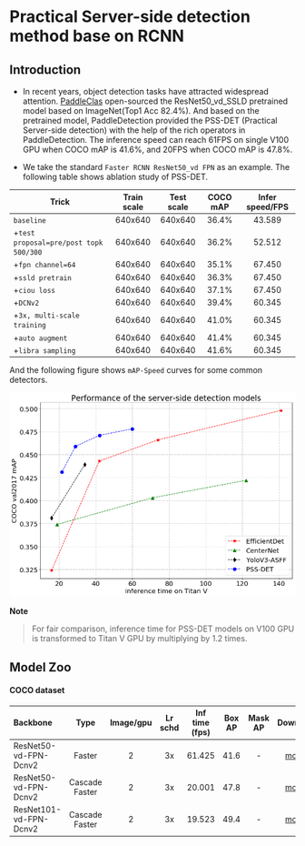 # Practical Server-side detection method base on RCNN

## Introduction


* In recent years, object detection tasks have attracted widespread attention. [PaddleClas](https://github.com/PaddlePaddle/PaddleClas) open-sourced the ResNet50_vd_SSLD pretrained model based on ImageNet(Top1 Acc 82.4%). And based on the pretrained model, PaddleDetection provided the PSS-DET (Practical Server-side detection) with the help of the rich operators in PaddleDetection. The inference speed can reach 61FPS on single V100 GPU when COCO mAP is 41.6%, and 20FPS when COCO mAP is 47.8%.

* We take the standard `Faster RCNN ResNet50_vd FPN` as an example. The following table shows ablation study of PSS-DET.

| Trick | Train scale | Test scale |  COCO mAP | Infer speed/FPS |
|- |:-: |:-: | :-: | :-: |
| `baseline` | 640x640 | 640x640 | 36.4% | 43.589 |
| +`test proposal=pre/post topk 500/300` | 640x640 | 640x640 | 36.2% | 52.512 |
| +`fpn channel=64` | 640x640 | 640x640 | 35.1% | 67.450 |
| +`ssld pretrain` | 640x640 | 640x640 | 36.3% | 67.450 |
| +`ciou loss` | 640x640 | 640x640 | 37.1% | 67.450 |
| +`DCNv2` | 640x640 | 640x640 | 39.4% | 60.345 |
| +`3x, multi-scale training` | 640x640 | 640x640 | 41.0% | 60.345 |
| +`auto augment` | 640x640 | 640x640 | 41.4% | 60.345 |
| +`libra sampling` | 640x640 | 640x640 | 41.6% | 60.345 |


And the following figure shows `mAP-Speed` curves for some common detectors.


![pssdet](../../docs/images/pssdet.png)


**Note**
> For fair comparison, inference time for PSS-DET models on V100 GPU is transformed to Titan V GPU by multiplying by 1.2 times.


## Model Zoo

#### COCO dataset

| Backbone                | Type     | Image/gpu | Lr schd | Inf time (fps) | Box AP | Mask AP |                           Download                           | Configs |
| :---------------------- | :-------------:  | :-------: | :-----: | :------------: | :----: | :-----: | :----------------------------------------------------------: | :-----: |
| ResNet50-vd-FPN-Dcnv2         | Faster     |     2     |   3x    |     61.425     |  41.6  |    -    | [model](https://paddlemodels.bj.bcebos.com/object_detection/faster_rcnn_dcn_r50_vd_fpn_3x_server_side.tar) |  [config](https://github.com/PaddlePaddle/PaddleDetection/tree/master/configs/rcnn_server_side_det/faster_rcnn_dcn_r50_vd_fpn_3x_server_side.yml) |
| ResNet50-vd-FPN-Dcnv2         | Cascade Faster     |     2     |   3x    |     20.001     |  47.8  |    -    | [model](https://paddlemodels.bj.bcebos.com/object_detection/cascade_rcnn_dcn_r50_vd_fpn_3x_server_side.tar) | [config](https://github.com/PaddlePaddle/PaddleDetection/tree/master/configs/rcnn_server_side_det/cascade_rcnn_dcn_r50_vd_fpn_3x_server_side.yml) |
| ResNet101-vd-FPN-Dcnv2         | Cascade Faster     |     2     |   3x    |     19.523     |  49.4  |    -    | [model](https://paddlemodels.bj.bcebos.com/object_detection/cascade_rcnn_dcn_r101_vd_fpn_3x_server_side.pdparams) | [config](https://github.com/PaddlePaddle/PaddleDetection/tree/master/configs/rcnn_server_side_det/cascade_rcnn_dcn_r101_vd_fpn_3x_server_side.yml) |
